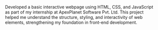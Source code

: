 Developed a basic interactive webpage using HTML, CSS, and JavaScript as part of my internship at ApexPlanet Software Pvt. Ltd. This project helped me understand the structure, styling, and interactivity of web elements, strengthening my foundation in front-end development.
